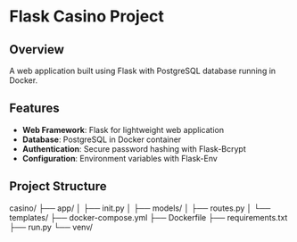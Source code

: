 # Flask Casino Project

## Overview

A web application built using Flask with PostgreSQL database running in Docker.

## Features

- **Web Framework**: Flask for lightweight web application
- **Database**: PostgreSQL in Docker container
- **Authentication**: Secure password hashing with Flask-Bcrypt
- **Configuration**: Environment variables with Flask-Env

## Project Structure

casino/
├── app/
│ ├── init.py
│ ├── models/
│ ├── routes.py
│ └── templates/
├── docker-compose.yml
├── Dockerfile
├── requirements.txt
├── run.py
└── venv/


